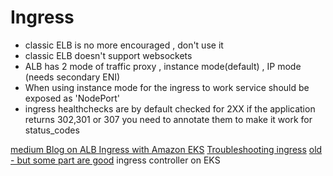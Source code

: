 # Ingress 

- classic ELB is no more encouraged , don't use it 
- classic ELB doesn't support websockets 
- ALB has 2 mode of traffic proxy , instance mode(default) , IP mode (needs secondary ENI) 
- When using instance mode for the ingress to work service should be exposed as 'NodePort' 
- ingress healthchecks are by default checked for 2XX if the application returns 302,301 or 307 you need to annotate them to make it work for status_codes

[medium Blog on ALB Ingress with Amazon EKS](https://joachim8675309.medium.com/alb-ingress-with-amazon-eks-3d84cf822c85)
[Troubleshooting ingress](https://medium.com/@ManagedKube/kubernetes-troubleshooting-ingress-and-services-traffic-flows-547ea867b120)
[old - but some part are good](https://towardsdatascience.com/how-to-set-up-ingress-controller-in-aws-eks-d745d9107307) ingress controller on EKS 


